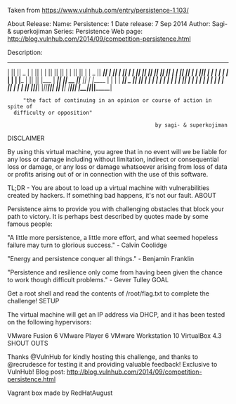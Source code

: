 Taken from https://www.vulnhub.com/entry/persistence-1,103/ 

About Release:
    Name: Persistence: 1
    Date release: 7 Sep 2014
    Author: Sagi- & superkojiman
    Series: Persistence
    Web page: http://blog.vulnhub.com/2014/09/competition-persistence.html

Description:

 _______  _______  ______    _______  ___   _______  _______  _______  __    _  _______  _______ 
|       ||       ||    _ |  |       ||   | |       ||       ||       ||  |  | ||       ||       |
|    _  ||    ___||   | ||  |  _____||   | |  _____||_     _||    ___||   |_| ||       ||    ___|
|   |_| ||   |___ |   |_||_ | |_____ |   | | |_____   |   |  |   |___ |       ||       ||   |___ 
|    ___||    ___||    __  ||_____  ||   | |_____  |  |   |  |    ___||  _    ||      _||    ___|
|   |    |   |___ |   |  | | _____| ||   |  _____| |  |   |  |   |___ | | |   ||     |_ |   |___ 
|___|    |_______||___|  |_||_______||___| |_______|  |___|  |_______||_|  |__||_______||_______|

         "the fact of continuing in an opinion or course of action in spite of 
      difficulty or opposition"

                                                   by sagi- & superkojiman

DISCLAIMER

By using this virtual machine, you agree that in no event will we be liable for any loss or damage including without limitation, indirect or consequential loss or damage, or any loss or damage whatsoever arising from loss of data or profits arising out of or in connection with the use of this software.

TL;DR - You are about to load up a virtual machine with vulnerabilities created by hackers. If something bad happens, it's not our fault.
ABOUT

Persistence aims to provide you with challenging obstacles that block your path to victory. It is perhaps best described by quotes made by some famous people:

"A little more persistence, a little more effort, and what seemed hopeless failure may turn to glorious success." - Calvin Coolidge

"Energy and persistence conquer all things." - Benjamin Franklin

"Persistence and resilience only come from having been given the chance to work though difficult problems." - Gever Tulley
GOAL

Get a root shell and read the contents of /root/flag.txt to complete the challenge!
SETUP

The virtual machine will get an IP address via DHCP, and it has been tested on the following hypervisors:

VMware Fusion 6 VMware Player 6 VMware Workstation 10 VirtualBox 4.3
SHOUT OUTS

Thanks @VulnHub for kindly hosting this challenge, and thanks to @recrudesce for testing it and providing valuable feedback!
Exclusive to VulnHub! Blog post: http://blog.vulnhub.com/2014/09/competition-persistence.html
 
Vagrant box made by RedHatAugust
